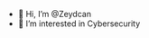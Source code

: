 - 👋 Hi, I’m @Zeydcan
- 👀 I’m interested in Cybersecurity



<!---
Zeydcan/Zeydcan is a ✨ special ✨ repository because its `README.md` (this file) appears on your GitHub profile.
You can click the Preview link to take a look at your changes.
--->
